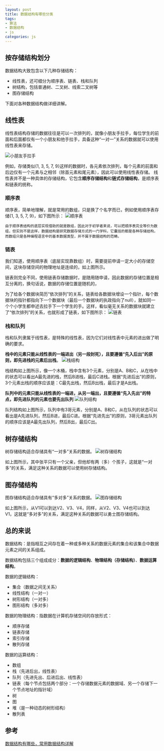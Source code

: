```yaml
---
layout: post
title: 数据结构有哪些分类
tags:
- 算法
- 数据结构
- js
categories: js
---
```

## 按存储结构划分
数据结构大致包含以下几种存储结构：
* 线性表，还可细分为顺序表、链表、栈和队列
* 树结构，包括普通树、二叉树、线索二叉树等
* 图存储结构


下面对各种数据结构做详细讲解。
## 线性表
线性表结构存储的数据往往是可以一次排列的，就像小朋友手拉手，每位学生的前面和后面都仅有一个小朋友和他手拉手，具备这种“一对一”关系的数据就可以使用线性表来存储。

![小朋友手拉手](http://data.biancheng.net/uploads/allimg/181118/1-1Q11QH151411.gif)

例如，存储类似{1, 3, 5, 7, 9}这样的数据时，各元素依次排列，每个元素的前面和后边仅有一个元素与之相邻（除首元素和尾元素），因此可以使用线性表存储。
线性表并不是一种具体的存储结构，它包含**顺序存储结构**和**链式存储结构**，是顺序表和链表的统称。
### 顺序表
顺序表，简单地理解，就是常用的数组，只是换了个名字而已，例如使用顺序表存储{1, 3, 5, 7, 9}，如下图所示：
![顺序表](http://data.biancheng.net/uploads/allimg/181118/1-1Q11QI9559D.gif)

`由于顺序表结构的底层实现借助的就是数组，因此对于初学者来说，可以把顺序表完全等价为数组，但实则不是这样，数据结构是研究数据存储方式的一门学科，它囊括的都是各种存储结构，而数组只是各种编程语言中的基本数据类型，并不属于数据结构的范畴。`

### 链表
我们知道，使用顺序表（底层实现靠数组）时，需要提前申请一定大小的存储空间，这块存储空间的物理地址是连续的，如上图所示。


链表则完全不同，使用链表存储数据时，是随用随申请，因此数据的存储位置是相互分离的，换句话说，数据的存储位置是随机的，


为了给各个数据块简历“依次排列”的关系，链表给各数据块增设一个指针，每个数据块的指针都指向下一个数据块（最后一个数据块的执政指向了null），就如同一个个小学生都申述去拉手下一个学生的手。这样，看似毫无关系的数据块就建立了“依次排列”的关系，也就形成了链表，如下图所示：
![链表](http://data.biancheng.net/uploads/allimg/181118/1-1Q11QH334H1.gif)

### 栈和队列
栈和队列隶属于线性表，是特殊的线性表，因为它们对线性表中元素的进出做了明确的要求。

**栈中的元素只能从线性表的一端进出（另一段封死），且要遵循“先入后出”的原则，即先进栈的元素后出栈**。
![栈结构](http://data.biancheng.net//uploads/allimg/181118/1-1Q11QH634D9.gif)

栈结构如上图所示，像一个木桶，栈中含有3个元素，分别是A、B和C，从在栈中的状态可以看出A最先进的栈，然后B进栈，最后C进栈。根据“先进后出”的原则，3个元素出栈的顺序应该是：C最先出栈，然后B出栈，最后才是A出栈。

**队列中的元素只能从线性表的一端进，从另一端出，且要遵循“先入先出”的特点，即先进队列的元素也要先出队列**
![队列结构](http://data.biancheng.net/uploads/allimg/181118/1-1Q11QHIJO.gif)



队列结构如上图所示，队列中有3哥元素，分别是A、B和C，从在队列的状态可以看出是A先进队列，然后B进，最后C进。根据“先进先出”的原则，3哥元素出队列的顺序应该是A最先出队列，然后B出，最后C出。


## 树存储结构

树存储结构适合存储具有“一对多”关系的数据。
![树存储结构](http://data.biancheng.net/uploads/allimg/181118/1-1Q11QJJ0142.gif)

如上图所示，其中张平只有一个父亲，但他却有两（多）个孩子，这就是“一对多”的关系，满足这种关系的数据可以使用树存储结构。

## 图存储结构
图存储结构适合存储具有“多对多”关系的数据。
![图存储结构](http://data.biancheng.net/uploads/allimg/181118/1-1Q11QIFS44.gif)


如上图所示，从V1可以到达V2、V3、V4，同样，从V2、V3、V4也可以到达V1，这就是“多对多”的关系，满足这种关系的数据可以勇士图存储结构。

## 总的来说
数据结构：是指相互之间存在着一种或多种关系的数据元素的集合和该集合中数据元素之间的关系组成。


数据结构包括三个组成成分：**数据的逻辑结构**、**物理结构（存储结构）**、**数据运算结构**。


数据的逻辑结构：
* 集合（数据之间无关系）
* 线性结构（一对一）
* 树形结构（一对多）
* 图形结构（多对多）

数据的物理结构：指数据在计算机存储空间的存放形式：
* 顺序存储
* 链表存储
* 索引存储
* 散列存储

数据的运算结构：
* 数组
* 栈（先进后出，线性表）
* 队列（先进先出、后进后出、线性表）
* 链表（每个节点包括两个部分：一个存储数据元素的数据域、另一个存储下一个节点地址的指针域）
* 树
* 图
* 堆（是一种动态的树形结构）
* 散列表

## 参考
[数据结构有哪些，常用数据结构详解](http://data.biancheng.net/view/154.html)